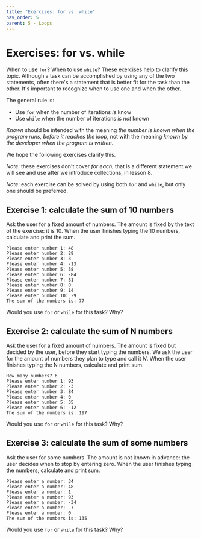 ```yaml
---
title: "Exercises: for vs. while"
nav_order: 5
parent: 5 - Loops
---
```


# Exercises: for vs. while

When to use `for`? When to use `while`? These exercises help to clarify this topic.
Although a task can be accomplished by using any of the two statements, often there's a statement
that is better fit for the task than the other. It's important to recognize when to use one and when the other.

The general rule is:

* Use `for` when the number of iterations _is_ know
* Use `while` when the number of iterations _is not_ known

_Known_ should be intended with the meaning _the number is known when the program runs, before it reaches the loop_,
not with the meaning _known by the developer when the program is written_.
  
We hope the following exercises clarify this.

*Note:* these exercises don't cover _for each_, that is a different statement
we will see and use after we introduce collections, in lesson 8.

*Note:* each exercise can be solved by using both `for` and `while`, but only one should be preferred.
 
## Exercise 1: calculate the sum of 10 numbers

Ask the user for a fixed amount of numbers. The amount is fixed by the text of the exercise: it is 10.
When the user finishes typing the 10 numbers, calculate and print the sum.

```text
Please enter number 1: 48
Please enter number 2: 29
Please enter number 3: 3 
Please enter number 4: -13
Please enter number 5: 58
Please enter number 6: -84 
Please enter number 7: 31
Please enter number 8: 0
Please enter number 9: 14
Please enter number 10: -9
The sum of the numbers is: 77
```

Would you use `for` or `while` for this task? Why?

## Exercise 2: calculate the sum of N numbers

Ask the user for a fixed amount of numbers. The amount is fixed but decided by the user, before they
start typing the numbers. We ask the user for the amount of numbers they plan to type and call it _N_.
When the user finishes typing the N numbers, calculate and print sum.

```text
How many numbers? 6
Please enter number 1: 93
Please enter number 2: -3
Please enter number 3: 84
Please enter number 4: 0
Please enter number 5: 35
Please enter number 6: -12
The sum of the numbers is: 197
```

Would you use `for` or `while` for this task? Why?

## Exercise 3: calculate the sum of some numbers

Ask the user for some numbers. The amount is not known in advance: the user decides when to stop by entering zero.
When the user finishes typing the numbers, calculate and print sum.

```text
Please enter a number: 34
Please enter a number: 48
Please enter a number: 1
Please enter a number: 93
Please enter a number: -34
Please enter a number: -7
Please enter a number: 0
The sum of the numbers is: 135
```

Would you use `for` or `while` for this task? Why?